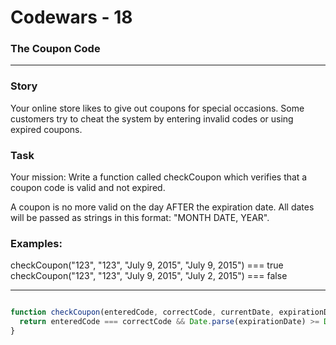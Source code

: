 # Codewars - 18
### The Coupon Code
---

### Story
Your online store likes to give out coupons for special occasions. Some customers try to cheat the system by entering invalid codes or using expired coupons.

### Task
Your mission:
Write a function called checkCoupon which verifies that a coupon code is valid and not expired.

A coupon is no more valid on the day AFTER the expiration date. All dates will be passed as strings in this format: "MONTH DATE, YEAR".

### Examples:
checkCoupon("123", "123", "July 9, 2015", "July 9, 2015")  ===  true
checkCoupon("123", "123", "July 9, 2015", "July 2, 2015")  ===  false

---
```javascript

function checkCoupon(enteredCode, correctCode, currentDate, expirationDate){
  return enteredCode === correctCode && Date.parse(expirationDate) >= Date.parse(currentDate)
}
```

